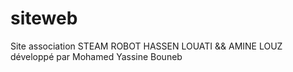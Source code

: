 # siteweb
Site association STEAM ROBOT HASSEN LOUATI &amp;&amp; AMINE LOUZ  développé par Mohamed Yassine Bouneb   
